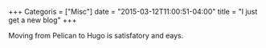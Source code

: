 +++
Categoris = ["Misc"]
date = "2015-03-12T11:00:51-04:00"
title = "I just get a new blog"
+++

Moving from Pelican to Hugo is satisfatory and eays.

